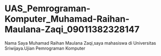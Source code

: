 # UAS_Pemrograman-Komputer_Muhamad-Raihan-Maulana-Zaqi_09011382328147
Nama Saya Muhamad Raihan Maulana Zaqi,saya mahasiswa di Universitas Sriwijaya.Ujian Pemrograman Komputer
